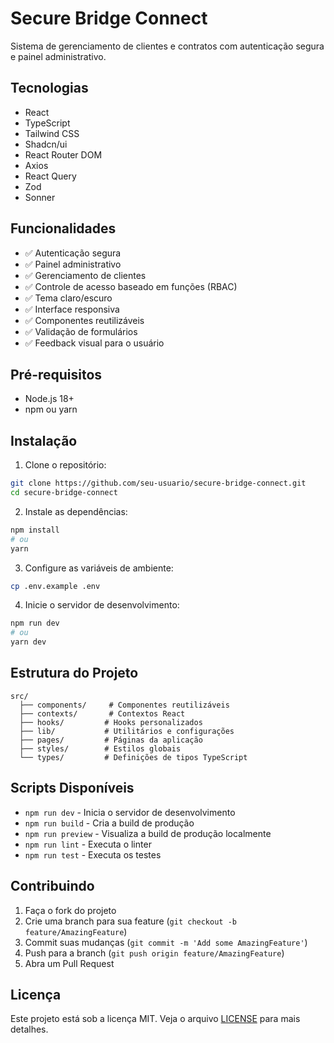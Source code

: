 # Secure Bridge Connect

Sistema de gerenciamento de clientes e contratos com autenticação segura e painel administrativo.

## Tecnologias

- React
- TypeScript
- Tailwind CSS
- Shadcn/ui
- React Router DOM
- Axios
- React Query
- Zod
- Sonner

## Funcionalidades

- ✅ Autenticação segura
- ✅ Painel administrativo
- ✅ Gerenciamento de clientes
- ✅ Controle de acesso baseado em funções (RBAC)
- ✅ Tema claro/escuro
- ✅ Interface responsiva
- ✅ Componentes reutilizáveis
- ✅ Validação de formulários
- ✅ Feedback visual para o usuário

## Pré-requisitos

- Node.js 18+
- npm ou yarn

## Instalação

1. Clone o repositório:
```bash
git clone https://github.com/seu-usuario/secure-bridge-connect.git
cd secure-bridge-connect
```

2. Instale as dependências:
```bash
npm install
# ou
yarn
```

3. Configure as variáveis de ambiente:
```bash
cp .env.example .env
```

4. Inicie o servidor de desenvolvimento:
```bash
npm run dev
# ou
yarn dev
```

## Estrutura do Projeto

```
src/
  ├── components/     # Componentes reutilizáveis
  ├── contexts/       # Contextos React
  ├── hooks/         # Hooks personalizados
  ├── lib/           # Utilitários e configurações
  ├── pages/         # Páginas da aplicação
  ├── styles/        # Estilos globais
  └── types/         # Definições de tipos TypeScript
```

## Scripts Disponíveis

- `npm run dev` - Inicia o servidor de desenvolvimento
- `npm run build` - Cria a build de produção
- `npm run preview` - Visualiza a build de produção localmente
- `npm run lint` - Executa o linter
- `npm run test` - Executa os testes

## Contribuindo

1. Faça o fork do projeto
2. Crie uma branch para sua feature (`git checkout -b feature/AmazingFeature`)
3. Commit suas mudanças (`git commit -m 'Add some AmazingFeature'`)
4. Push para a branch (`git push origin feature/AmazingFeature`)
5. Abra um Pull Request

## Licença

Este projeto está sob a licença MIT. Veja o arquivo [LICENSE](LICENSE) para mais detalhes.

